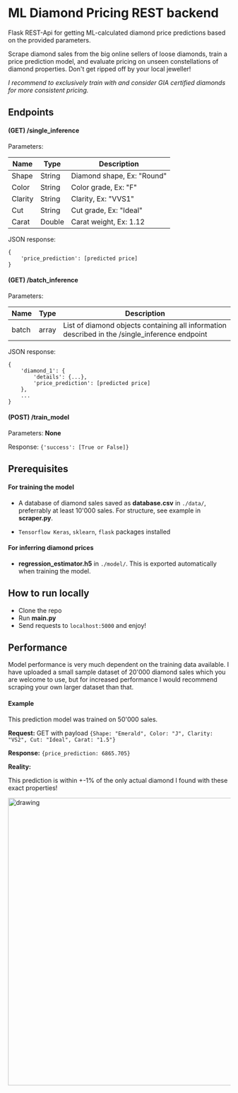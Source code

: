 # ML Diamond Pricing REST backend

Flask REST-Api for getting ML-calculated diamond price predictions based on the provided parameters.

Scrape diamond sales from the big online sellers of loose diamonds, train a price prediction model, and evaluate pricing on unseen constellations of diamond properties. Don't get ripped off by your local jeweller!

*I recommend to exclusively train with and consider GIA certified diamonds for more consistent pricing.*

## Endpoints

#### (GET) /single_inference
Parameters:

| Name    | Type   | Description                |
|---------|--------|----------------------------|
| Shape   | String | Diamond shape, Ex: "Round" |
| Color   | String | Color grade, Ex: "F"       |
| Clarity | String | Clarity, Ex: "VVS1"        |
| Cut     | String | Cut grade, Ex: "Ideal"     |
| Carat   | Double | Carat weight, Ex: 1.12     |

JSON response:
```
{
    'price_prediction': [predicted price]
}
```

#### (GET) /batch_inference

Parameters:

| Name    | Type   | Description                |
|---------|--------|----------------------------|
| batch   | array  | List of diamond objects containing all information described in the /single_inference endpoint |

JSON response:
```
{
    'diamond_1': {
        'details': {...},
        'price_prediction': [predicted price]
    },
    ...
}
```

#### (POST) /train_model

Parameters: **None**

Response: ```{'success': [True or False]}```

## Prerequisites
#### For training the model
- A database of diamond sales saved as **database.csv** in ```./data/```, preferrably  at least 10'000 sales. For structure, see example in **scraper.py**.

- ```Tensorflow Keras```, ```sklearn```, ```flask``` packages installed

#### For inferring diamond prices

- **regression_estimator.h5** in ```./model/```. This is exported automatically when training the model.

## How to run locally
- Clone the repo
- Run **main.py**
- Send requests to ```localhost:5000``` and enjoy!



## Performance

Model performance is very much dependent on the training data available. I have uploaded a small sample dataset of 20'000 diamond sales which you are welcome to use, but for increased performance I would recommend scraping your own larger dataset than that.

#### Example
This prediction model was trained on 50'000 sales.

**Request:** GET with payload
```{Shape: "Emerald", Color: "J", Clarity: "VS2", Cut: "Ideal", Carat: "1.5"}```

**Response:** ```{price_prediction: 6865.705}```

**Reality:**

This prediction is within +-1% of the only actual diamond I found with these exact properties!

<img src="./readme_assets/example_diamond_border.png" alt="drawing" width="650"/>
